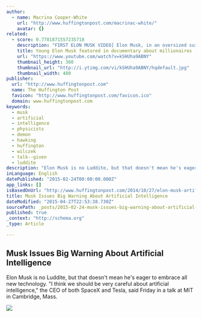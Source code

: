 ```yaml
---
author:
  - name: Macrina Cooper-White
    url: "http://www.huffingtonpost.com/macrinac-white/"
    avatar: {}
related:
  - score: 0.7781871557235718
    description: "FIRST ELON MUSK VIDEO] Elon Musk, in an oversized suit, accepts delivery of his million dollar McLaren F1 supercar - just 3 years after setting foot in Silicon Valley. His girlfriend and future (ex)wife Justine, shares his excitement and acknowledge her fear of loosing perspective with their newly found wealth."
    title: Young Elon Musk featured in documentary about millionaires (1999)
    url: "https://www.youtube.com/watch?v=kSHUha9ABNY"
    thumbnail_height: 360
    thumbnail_url: "http://i.ytimg.com/vi/kSHUha9ABNY/hqdefault.jpg"
    thumbnail_width: 480
publisher:
  url: "http://www.huffingtonpost.com"
  name: The Huffington Post
  favicon: "http://www.huffingtonpost.com/favicon.ico"
  domain: www.huffingtonpost.com
keywords:
  - musk
  - artificial
  - intelligence
  - physicists
  - demon
  - hawking
  - huffington
  - wilczek
  - talk--given
  - luddite
description: "Elon Musk is no Luddite, but that doesn't mean he's eager to embrace all new technology. \"I think we should be very careful about artificial intelligence,\" the CEO of both SpaceX and Tesla, said Friday in a talk at MIT in Cambridge, Mass."
inLanguage: English
datePublished: "2015-02-24T00:00:00.000Z"
app_links: []
isBasedOnUrl: "http://www.huffingtonpost.com/2014/10/27/elon-musk-artificial-intelligence_n_6053804.html"
title: Musk Issues Big Warning About Artificial Intelligence
dateModified: "2015-04-27T22:53:38.730Z"
sourcePath: _posts/2015-02-24-musk-issues-big-warning-about-artificial-intelligence.md
published: true
_context: "http://schema.org"
_type: Article

---
```

<article style=""><h1>Musk Issues Big Warning About Artificial Intelligence</h1><p>Elon Musk is no Luddite, but that doesn't mean he's eager to embrace all new technology. "I think we should be very careful about artificial intelligence," the CEO of both SpaceX and Tesla, said Friday in a talk at MIT in Cambridge, Mass.</p><img src="http://i.huffpost.com/gen/2211142/thumbs/o-ELON-MUSK-facebook.jpg" /></article>